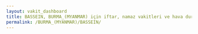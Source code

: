 ```yaml
---
layout: vakit_dashboard
title: BASSEIN, BURMA_(MYANMAR) için iftar, namaz vakitleri ve hava durumu - ilçe/eyalet seç
permalink: /BURMA_(MYANMAR)/BASSEIN/
---
```


<script type="text/javascript">
  var GLOBAL_COUNTRY = 'BURMA_(MYANMAR)';
  var GLOBAL_CITY = 'BASSEIN';
  var GLOBAL_STATE = '';
  var lat = 72;
  var lon = 21;
</script>
